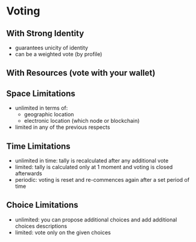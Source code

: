 # Voting

## With Strong Identity

- guarantees unicity of identity
- can be a weighted vote (by profile)

## With Resources (vote with your wallet)

## Space Limitations

- unlimited in terms of: 
  - geographic location
  - electronic location (which node or blockchain)
- limited in any of the previous respects

## Time Limitations

- unlimited in time: tally is recalculated after any additional vote
- limited: tally is calculated only at 1 moment and voting is closed afterwards
- periodic: voting is reset and re-commences again after a set period of time

## Choice Limitations

- unlimited: you can propose additional choices and add additional choices descriptions
- limited: vote only on the given choices

